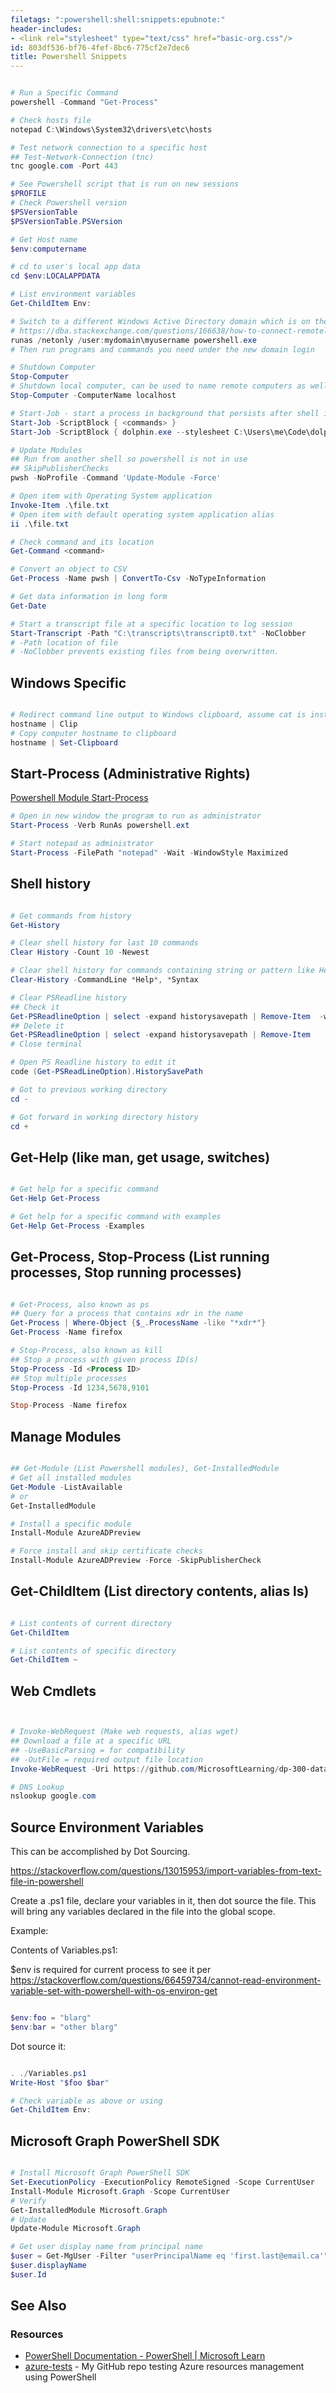 ```yaml
---
filetags: ":powershell:shell:snippets:epubnote:"
header-includes:
- <link rel="stylesheet" type="text/css" href="basic-org.css"/>
id: 803df536-bf76-4fef-8bc6-775cf2e7dec6
title: Powershell Snippets
---
```


<link rel="stylesheet" type="text/css" href="basic-org.css"/>

``` powershell

# Run a Specific Command
powershell -Command "Get-Process"

# Check hosts file
notepad C:\Windows\System32\drivers\etc\hosts

# Test network connection to a specific host
## Test-Network-Connection (tnc)
tnc google.com -Port 443

# See Powershell script that is run on new sessions
$PROFILE
# Check Powershell version
$PSVersionTable
$PSVersionTable.PSVersion

# Get Host name
$env:computername

# cd to user's local app data
cd $env:LOCALAPPDATA

# List environment variables
Get-ChildItem Env:

# Switch to a different Windows Active Directory domain which is on the same network
# https://dba.stackexchange.com/questions/166638/how-to-connect-remotely-to-mssql-database-from-local-using-windows-authenticati
runas /netonly /user:mydomain\myusername powershell.exe
# Then run programs and commands you need under the new domain login

# Shutdown Computer
Stop-Computer
# Shutdown local computer, can be used to name remote computers as well
Stop-Computer -ComputerName localhost

# Start-Job - start a process in background that persists after shell is closed
Start-Job -ScriptBlock { <commands> }
Start-Job -ScriptBlock { dolphin.exe --stylesheet C:\Users\me\Code\dolpwin-dark\blue.qss --platform windows:darkmode=2 }

# Update Modules
## Run from another shell so powershell is not in use
## SkipPublisherChecks
pwsh -NoProfile -Command 'Update-Module -Force'

# Open item with Operating System application
Invoke-Item .\file.txt
# Open item with default operating system application alias
ii .\file.txt

# Check command and its location
Get-Command <command>

# Convert an object to CSV
Get-Process -Name pwsh | ConvertTo-Csv -NoTypeInformation

# Get data information in long form
Get-Date

# Start a transcript file at a specific location to log session
Start-Transcript -Path "C:\transcripts\transcript0.txt" -NoClobber
# -Path location of file
# -NoClobber prevents existing files from being overwritten.

```

## Windows Specific

``` powershell

# Redirect command line output to Windows clipboard, assume cat is installed
hostname | Clip
# Copy computer hostname to clipboard
hostname | Set-Clipboard

```

## Start-Process (Administrative Rights)

[Powershell Module
Start-Process](https://learn.microsoft.com/en-us/powershell/module/Microsoft.PowerShell.Management/Start-Process?view=powershell-7.3)

``` powershell
# Open in new window the program to run as administrator
Start-Process -Verb RunAs powershell.ext

# Start notepad as administrator
Start-Process -FilePath "notepad" -Wait -WindowStyle Maximized
```

## Shell history

``` powershell

# Get commands from history
Get-History

# Clear shell history for last 10 commands
Clear History -Count 10 -Newest

# Clear shell history for commands containing string or pattern like Help, *Syntax
Clear-History -CommandLine *Help*, *Syntax

# Clear PSReadline history
## Check it
Get-PSReadlineOption | select -expand historysavepath | Remove-Item  -whatif
## Delete it
Get-PSReadlineOption | select -expand historysavepath | Remove-Item
# Close terminal

# Open PS Readline history to edit it
code (Get-PSReadLineOption).HistorySavePath

# Got to previous working directory
cd -

# Got forward in working directory history
cd +

```

## Get-Help (like man, get usage, switches)

``` powershell

# Get help for a specific command
Get-Help Get-Process

# Get help for a specific command with examples
Get-Help Get-Process -Examples

```

## Get-Process, Stop-Process (List running processes, Stop running processes)

``` powershell

# Get-Process, also known as ps
## Query for a process that contains xdr in the name
Get-Process | Where-Object {$_.ProcessName -like "*xdr*"}
Get-Process -Name firefox

# Stop-Process, also known as kill
## Stop a process with given process ID(s)
Stop-Process -Id <Process ID>
## Stop multiple processes
Stop-Process -Id 1234,5678,9101

Stop-Process -Name firefox

```

## Manage Modules

``` powershell

## Get-Module (List Powershell modules), Get-InstalledModule
# Get all installed modules
Get-Module -ListAvailable
# or
Get-InstalledModule

# Install a specific module
Install-Module AzureADPreview

# Force install and skip certificate checks
Install-Module AzureADPreview -Force -SkipPublisherCheck

```

## Get-ChildItem (List directory contents, alias ls)

``` powershell

# List contents of current directory
Get-ChildItem

# List contents of specific directory
Get-ChildItem ~

```

## Web Cmdlets

``` powershell


# Invoke-WebRequest (Make web requests, alias wget)
## Download a file at a specific URL
## -UseBasicParsing = for compatibility
## -OutFile = required output file location
Invoke-WebRequest -Uri https://github.com/MicrosoftLearning/dp-300-database-administrator/raw/master/Instructions/Templates/AdventureWorks2017.bak -UseBasicParsing -OutFile 'AdventureWorks.bak'

# DNS Lookup
nslookup google.com

```

## Source Environment Variables

This can be accomplished by Dot Sourcing.

<https://stackoverflow.com/questions/13015953/import-variables-from-text-file-in-powershell>

Create a .ps1 file, declare your variables in it, then dot source the
file. This will bring any variables declared in the file into the global
scope.

Example:

Contents of Variables.ps1:

\$env is required for current process to see it per
<https://stackoverflow.com/questions/66459734/cannot-read-environment-variable-set-with-powershell-with-os-environ-get>

``` powershell

$env:foo = "blarg"
$env:bar = "other blarg"

```

Dot source it:

``` powershell

. ./Variables.ps1
Write-Host "$foo $bar"

# Check variable as above or using
Get-ChildItem Env:

```

## Microsoft Graph PowerShell SDK

``` powershell

# Install Microsoft Graph PowerShell SDK
Set-ExecutionPolicy -ExecutionPolicy RemoteSigned -Scope CurrentUser
Install-Module Microsoft.Graph -Scope CurrentUser
# Verify
Get-InstalledModule Microsoft.Graph
# Update
Update-Module Microsoft.Graph

# Get user display name from principal name
$user = Get-MgUser -Filter "userPrincipalName eq 'first.last@email.ca'"
$user.displayName
$user.Id

```

## See Also

### Resources

- [PowerShell Documentation - PowerShell \| Microsoft
  Learn](https://learn.microsoft.com/en-us/powershell/)
- [azure-tests](https://github.com/justunsix/azure-tests/) - My GitHub
  repo testing Azure resources management using PowerShell
